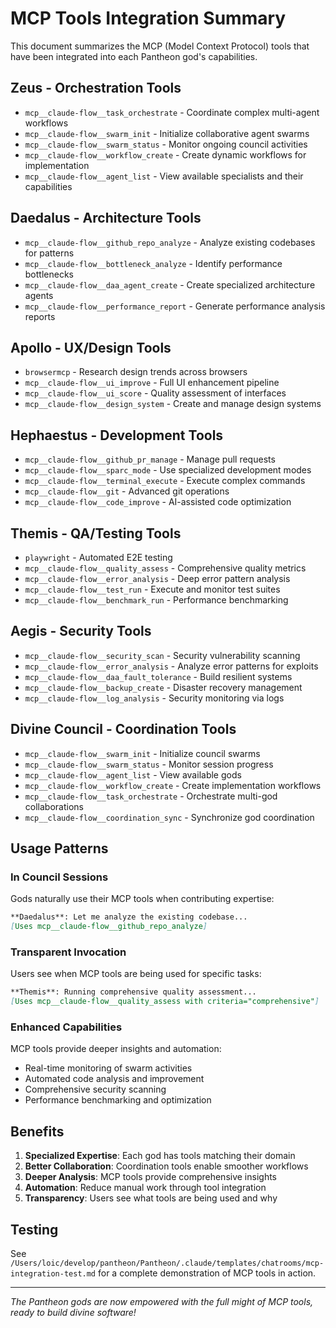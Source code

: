 # MCP Tools Integration Summary

This document summarizes the MCP (Model Context Protocol) tools that have been integrated into each Pantheon god's capabilities.

## Zeus - Orchestration Tools
- `mcp__claude-flow__task_orchestrate` - Coordinate complex multi-agent workflows
- `mcp__claude-flow__swarm_init` - Initialize collaborative agent swarms
- `mcp__claude-flow__swarm_status` - Monitor ongoing council activities
- `mcp__claude-flow__workflow_create` - Create dynamic workflows for implementation
- `mcp__claude-flow__agent_list` - View available specialists and their capabilities

## Daedalus - Architecture Tools
- `mcp__claude-flow__github_repo_analyze` - Analyze existing codebases for patterns
- `mcp__claude-flow__bottleneck_analyze` - Identify performance bottlenecks
- `mcp__claude-flow__daa_agent_create` - Create specialized architecture agents
- `mcp__claude-flow__performance_report` - Generate performance analysis reports

## Apollo - UX/Design Tools
- `browsermcp` - Research design trends across browsers
- `mcp__claude-flow__ui_improve` - Full UI enhancement pipeline
- `mcp__claude-flow__ui_score` - Quality assessment of interfaces
- `mcp__claude-flow__design_system` - Create and manage design systems

## Hephaestus - Development Tools
- `mcp__claude-flow__github_pr_manage` - Manage pull requests
- `mcp__claude-flow__sparc_mode` - Use specialized development modes
- `mcp__claude-flow__terminal_execute` - Execute complex commands
- `mcp__claude-flow__git` - Advanced git operations
- `mcp__claude-flow__code_improve` - AI-assisted code optimization

## Themis - QA/Testing Tools
- `playwright` - Automated E2E testing
- `mcp__claude-flow__quality_assess` - Comprehensive quality metrics
- `mcp__claude-flow__error_analysis` - Deep error pattern analysis
- `mcp__claude-flow__test_run` - Execute and monitor test suites
- `mcp__claude-flow__benchmark_run` - Performance benchmarking

## Aegis - Security Tools
- `mcp__claude-flow__security_scan` - Security vulnerability scanning
- `mcp__claude-flow__error_analysis` - Analyze error patterns for exploits
- `mcp__claude-flow__daa_fault_tolerance` - Build resilient systems
- `mcp__claude-flow__backup_create` - Disaster recovery management
- `mcp__claude-flow__log_analysis` - Security monitoring via logs

## Divine Council - Coordination Tools
- `mcp__claude-flow__swarm_init` - Initialize council swarms
- `mcp__claude-flow__swarm_status` - Monitor session progress
- `mcp__claude-flow__agent_list` - View available gods
- `mcp__claude-flow__workflow_create` - Create implementation workflows
- `mcp__claude-flow__task_orchestrate` - Orchestrate multi-god collaborations
- `mcp__claude-flow__coordination_sync` - Synchronize god coordination

## Usage Patterns

### In Council Sessions
Gods naturally use their MCP tools when contributing expertise:
```markdown
**Daedalus**: Let me analyze the existing codebase...
[Uses mcp__claude-flow__github_repo_analyze]
```

### Transparent Invocation
Users see when MCP tools are being used for specific tasks:
```markdown
**Themis**: Running comprehensive quality assessment...
[Uses mcp__claude-flow__quality_assess with criteria="comprehensive"]
```

### Enhanced Capabilities
MCP tools provide deeper insights and automation:
- Real-time monitoring of swarm activities
- Automated code analysis and improvement
- Comprehensive security scanning
- Performance benchmarking and optimization

## Benefits

1. **Specialized Expertise**: Each god has tools matching their domain
2. **Better Collaboration**: Coordination tools enable smoother workflows
3. **Deeper Analysis**: MCP tools provide comprehensive insights
4. **Automation**: Reduce manual work through tool integration
5. **Transparency**: Users see what tools are being used and why

## Testing

See `/Users/loic/develop/pantheon/Pantheon/.claude/templates/chatrooms/mcp-integration-test.md` for a complete demonstration of MCP tools in action.

---

*The Pantheon gods are now empowered with the full might of MCP tools, ready to build divine software!*